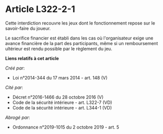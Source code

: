 # Article L322-2-1

Cette interdiction recouvre les jeux dont le fonctionnement repose sur le savoir-faire du joueur.

Le sacrifice financier est établi dans les cas où l'organisateur exige une avance financière de la part des participants,
même si un remboursement ultérieur est rendu possible par le règlement du jeu.

**Liens relatifs à cet article**

_Créé par_:

  - Loi n°2014-344 du 17 mars 2014 - art. 148 (V)

_Cité par_:

  - Décret n°2016-1466 du 28 octobre 2016 (V)
  - Code de la sécurité intérieure - art. L322-7 (VD)
  - Code de la sécurité intérieure - art. L344-1 (VD)

_Abrogé par_:

  - Ordonnance n°2019-1015 du 2 octobre 2019 - art. 5
